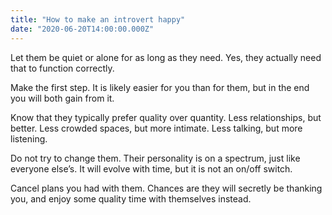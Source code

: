```yaml
---
title: "How to make an introvert happy"
date: "2020-06-20T14:00:00.000Z"
---
```

Let them be quiet or alone for as long as they need. Yes, they actually need that to function correctly.

Make the first step. It is likely easier for you than for them, but in the end you will both gain from it.

Know that they typically prefer quality over quantity. Less relationships, but better. Less crowded spaces, but more intimate. Less talking, but more listening.

Do not try to change them. Their personality is on a spectrum, just like everyone else’s. It will evolve with time, but it is not an on/off switch.

Cancel plans you had with them. Chances are they will secretly be thanking you, and enjoy some quality time with themselves instead.
